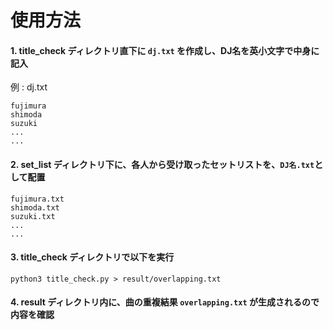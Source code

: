 # 使用方法

#### 1.  title_check ディレクトリ直下に `dj.txt` を作成し、DJ名を英小文字で中身に記入
例 : dj.txt
```
fujimura
shimoda
suzuki
...
...
```

#### 2.  set_list ディレクトリ下に、各人から受け取ったセットリストを、`DJ名.txt`として配置
```
fujimura.txt
shimoda.txt
suzuki.txt
...
...
```


#### 3.  title_check ディレクトリで以下を実行
```
python3 title_check.py > result/overlapping.txt
```

#### 4.  result ディレクトリ内に、曲の重複結果 `overlapping.txt` が生成されるので内容を確認
